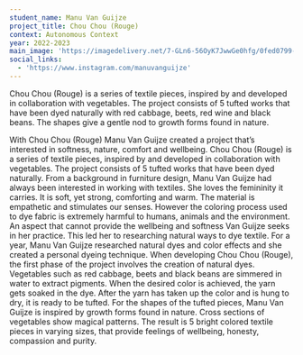 ```yaml
---
student_name: Manu Van Guijze
project_title: Chou Chou (Rouge)
context: Autonomous Context
year: 2022-2023
main_image: 'https://imagedelivery.net/7-GLn6-56OyK7JwwGe0hfg/0fed0799-6983-4dfb-efe2-65e95230d800'
social_links:
  - 'https://www.instagram.com/manuvanguijze'
---
```


Chou Chou (Rouge) is a series of textile pieces, inspired by and developed in collaboration with vegetables. The project consists of 5 tufted works that have been dyed naturally with red cabbage, beets, red wine and black beans. The shapes give a gentle nod to growth forms found in nature.

With Chou Chou (Rouge) Manu Van Guijze created a project that’s interested in softness, nature, comfort and wellbeing. Chou Chou (Rouge) is a series of textile pieces, inspired by and developed in collaboration with vegetables. The project consists of 5 tufted works that have been dyed naturally. From a background in furniture design, Manu Van Guijze had always been interested in working with textiles. She loves the femininity it carries. It is soft, yet strong, comforting and warm. The material is empathetic and stimulates our senses. However the coloring process used to dye fabric is extremely harmful to humans, animals and the environment. An aspect that cannot provide the wellbeing and softness Van Guijze seeks in her practice. This led her to researching natural ways to dye textile. For a year, Manu Van Guijze researched natural dyes and color effects and she created a personal dyeing technique. When developing Chou Chou (Rouge), the first phase of the project involves the creation of natural dyes. Vegetables such as red cabbage, beets and black beans are simmered in water to extract pigments. When the desired color is achieved, the yarn gets soaked in the dye. After the yarn has taken up the color and is hung to dry, it is ready to be tufted. For the shapes of the tufted pieces, Manu Van Guijze is inspired by growth forms found in nature. Cross sections of vegetables show magical patterns. The result is 5 bright colored textile pieces in varying sizes, that provide feelings of wellbeing, honesty, compassion and purity.
